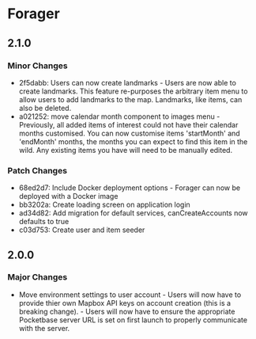 # Forager

## 2.1.0

### Minor Changes

- 2f5dabb: Users can now create landmarks - Users are now able to create landmarks. This feature
  re-purposes the arbitrary item menu to allow users to 
  add landmarks to the map. Landmarks, like items, can also be deleted.
- a021252: move calendar month component to images menu - Previously, all added items of interest could not have
  their calendar months customised. You can now customise
  items 'startMonth' and 'endMonth' months, the months
  you can expect to find this item in the wild. Any existing
  items you have will need to be manually edited.
 
### Patch Changes

- 68ed2d7: Include Docker deployment options - Forager can now be deployed with a Docker image
- bb3202a: Create loading screen on application login
- ad34d82: Add migration for default services, canCreateAccounts now defaults to true
- c03d753: Create user and item seeder

## 2.0.0

### Major Changes

- Move environment settings to user account - Users will
  now have to provide thier own Mapbox API keys on account creation (this is a breaking change). - Users will now have to ensure the appropriate
  Pocketbase server URL is set on first launch to
  properly communicate with the server.
